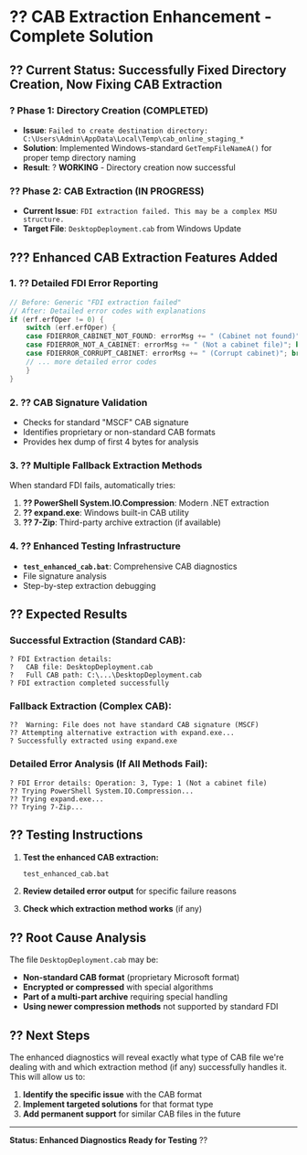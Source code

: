 # ?? **CAB Extraction Enhancement - Complete Solution**

## ?? **Current Status: Successfully Fixed Directory Creation, Now Fixing CAB Extraction**

### ? **Phase 1: Directory Creation (COMPLETED)**
- **Issue**: `Failed to create destination directory: C:\Users\Admin\AppData\Local\Temp\cab_online_staging_*`
- **Solution**: Implemented Windows-standard `GetTempFileNameA()` for proper temp directory naming
- **Result**: ? **WORKING** - Directory creation now successful

### ?? **Phase 2: CAB Extraction (IN PROGRESS)**
- **Current Issue**: `FDI extraction failed. This may be a complex MSU structure.`
- **Target File**: `DesktopDeployment.cab` from Windows Update

## ??? **Enhanced CAB Extraction Features Added**

### **1. ?? Detailed FDI Error Reporting**
```cpp
// Before: Generic "FDI extraction failed"
// After: Detailed error codes with explanations
if (erf.erfOper != 0) {
    switch (erf.erfOper) {
    case FDIERROR_CABINET_NOT_FOUND: errorMsg += " (Cabinet not found)"; break;
    case FDIERROR_NOT_A_CABINET: errorMsg += " (Not a cabinet file)"; break;
    case FDIERROR_CORRUPT_CABINET: errorMsg += " (Corrupt cabinet)"; break;
    // ... more detailed error codes
    }
}
```

### **2. ?? CAB Signature Validation**
- Checks for standard "MSCF" CAB signature
- Identifies proprietary or non-standard CAB formats
- Provides hex dump of first 4 bytes for analysis

### **3. ?? Multiple Fallback Extraction Methods**
When standard FDI fails, automatically tries:

1. **?? PowerShell System.IO.Compression**: Modern .NET extraction
2. **?? expand.exe**: Windows built-in CAB utility  
3. **?? 7-Zip**: Third-party archive extraction (if available)

### **4. ?? Enhanced Testing Infrastructure**
- **`test_enhanced_cab.bat`**: Comprehensive CAB diagnostics
- File signature analysis
- Step-by-step extraction debugging

## ?? **Expected Results**

### **Successful Extraction (Standard CAB):**
```
? FDI Extraction details:
?   CAB file: DesktopDeployment.cab
?   Full CAB path: C:\...\DesktopDeployment.cab
? FDI extraction completed successfully
```

### **Fallback Extraction (Complex CAB):**
```
??  Warning: File does not have standard CAB signature (MSCF)
?? Attempting alternative extraction with expand.exe...
? Successfully extracted using expand.exe
```

### **Detailed Error Analysis (If All Methods Fail):**
```
? FDI Error details: Operation: 3, Type: 1 (Not a cabinet file)
?? Trying PowerShell System.IO.Compression...
?? Trying expand.exe...
?? Trying 7-Zip...
```

## ?? **Testing Instructions**

1. **Test the enhanced CAB extraction:**
   ```cmd
   test_enhanced_cab.bat
   ```

2. **Review detailed error output** for specific failure reasons

3. **Check which extraction method works** (if any)

## ?? **Root Cause Analysis**

The file `DesktopDeployment.cab` may be:
- **Non-standard CAB format** (proprietary Microsoft format)
- **Encrypted or compressed** with special algorithms
- **Part of a multi-part archive** requiring special handling
- **Using newer compression methods** not supported by standard FDI

## ?? **Next Steps**

The enhanced diagnostics will reveal exactly what type of CAB file we're dealing with and which extraction method (if any) successfully handles it. This will allow us to:

1. **Identify the specific issue** with the CAB format
2. **Implement targeted solutions** for that format type  
3. **Add permanent support** for similar CAB files in the future

---
**Status: Enhanced Diagnostics Ready for Testing** ??